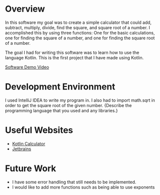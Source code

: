 # Overview
In this software my goal was to create a simple calculator that could add, subtract, multiply, divide, find the square, and square root of a number. I accomplished this by using three functions:
One for the basic calculations, one for finding the square of a number, and one for finding the square root of a number. 

The goal I had for writing this software was to learn how to use the language Kotlin. This is the first project that I have made using Kotlin. 

[Software Demo Video](http://youtube.link.goes.here)

# Development Environment

I used IntelliJ IDEA to write my program in. I also had to import math.sqrt in order to get the square root of the given number. 
{Describe the programming language that you used and any libraries.}

# Useful Websites


- [Kotlin Calculator](https://medium.com/@thaer.alkhishen/kotlin-calculator-basic-setup-1aa7e3fe41af)
- [Jetbrains](https://www.jetbrains.com/help/idea/create-your-first-kotlin-app.html)

# Future Work

- I have some error handling that still needs to be implemented. 
- I would like to add more functions such as being able to use exponents 
